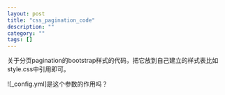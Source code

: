 ```yaml
---
layout: post
title: "css_pagination_code"
description: ""
category: ""
tags: []
---
```

关于分页pagination的bootstrap样式的代码，把它放到自己建立的样式表比如style.css中引用即可。

![_config.yml]是这个参数的作用吗？
<style>
        .pagination { display: inline-block; padding-left: 0; margin: 20px 0; border-radius: 4px; }
        .pagination li { display: inline; }
        .pagination li a { position: relative; float: left; padding: 6px 12px; margin-left: -1px; line-height: 1.428571429; text-decoration: none; background-color: #fff; border: 1px solid #ddd; }
        .pagination li:first-child a { margin-left: 0; border-bottom-left-radius: 4px; border-top-left-radius: 4px; }
        .pagination li:last-child a { border-top-right-radius: 4px; border-bottom-right-radius: 4px; }
        .pagination li a:hover, .pagination li a:focus { background-color: #eee; }
        .pagination .active a, .pagination .active a:hover, .pagination .active a:focus { z-index: 2; color: #fff; cursor: default; background-color: #428bca; border-color: #428bca; }
        .pagination .disabled a, .pagination .disabled a:hover, .pagination .disabled a:focus { color: #999; cursor: not-allowed; background-color: #fff; border-color: #ddd; }
        .pagination-lg li a { padding: 10px 16px; font-size: 18px; }
        .pagination-sm li a, .pagination-sm li span { padding: 5px 10px; font-size: 12px; }
</style>